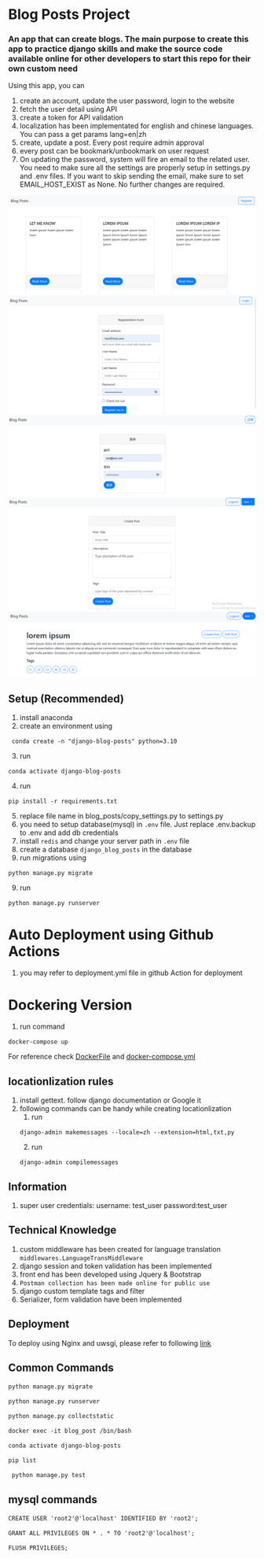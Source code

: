 # Blog Posts Project
### An app that can create blogs. The main purpose to create this app to practice django skills and make the source code available online for other developers to start this repo for their own custom need
Using this app, you can
1. create an account, update the user password, login to the website
2. fetch the user detail using API
3. create a token for API validation
4. localization has been implementated for english and chinese languages. You can pass a get params lang=en|zh
5. create, update a post. Every post require admin approval
6. every post can be bookmark/unbookmark on user request
7. On updating the password, system will fire an email to the related user. You need to make sure all the settings are properly setup in settings.py and .env files. If you want to skip sending the email, make sure to set EMAIL_HOST_EXIST as None. No further changes are required.

![Alt home page](md_images/01.png "Home Page")
![Alt reg page](md_images/02.png "Registeration Page")
![Alt login page](md_images/03.png "Login Page | in chinese")
![Alt create a post](md_images/04.png "Create a Post")
![Alt list page](md_images/05.png "List the Post")

## Setup (Recommended)
1. install anaconda
2. create an environment using
```
 conda create -n "django-blog-posts" python=3.10
 ```
3. run
```
conda activate django-blog-posts
```
4. run
```
pip install -r requirements.txt
```
5. replace file name in blog_posts/copy_settings.py to settings.py
6. you need to setup database(mysql) in ```.env``` file. Just replace .env.backup to .env and add db credentials
7. install ```redis``` and change your server path in ```.env``` file
7. create a database ```django_blog_posts``` in the database
8. run migrations using
```
python manage.py migrate
```
9. run
 ```
 python manage.py runserver
 ```

# Auto Deployment using Github Actions
1. you may refer to deployment.yml file in github Action for deployment

# Dockering Version
1. run command
```
docker-compose up
```
For reference check [DockerFile](/Dockerfile) and [docker-compose.yml](/docker-compose.yml)
## locationlization rules
1. install gettext. follow django documentation or Google it
2. following commands can be handy while creating locationlization
    1. run
    ```
    django-admin makemessages --locale=zh --extension=html,txt,py
    ```
    2. run
    ```
    django-admin compilemessages
    ```

## Information
1. super user credentials: username: test_user  password:test_user

## Technical Knowledge
1. custom middleware has been created for language translation ```middlewares.LanguageTransMiddleware```
2. django session and token validation has been implemented
3. front end has been developed using Jquery & Bootstrap
4. ```Postman collection has been made online for public use```
5. django custom template tags and filter
6. Serializer, form validation have been implemented

## Deployment
To deploy using Nginx and uwsgi, please refer to following [link](/deployment.md)

## Common Commands
```
python manage.py migrate
```
```
python manage.py runserver
```
```
python manage.py collectstatic
```
```
docker exec -it blog_post /bin/bash
```
```
conda activate django-blog-posts
```
```
pip list
```
```
 python manage.py test
```
## mysql commands
```
CREATE USER 'root2'@'localhost' IDENTIFIED BY 'root2';
```
```
GRANT ALL PRIVILEGES ON * . * TO 'root2'@'localhost';
```
```
FLUSH PRIVILEGES;
```

